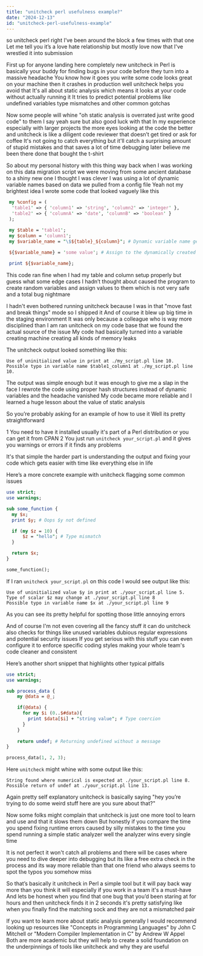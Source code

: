 ```yaml
---
title: "unitcheck perl usefulness example?"
date: "2024-12-13"
id: "unitcheck-perl-usefulness-example"
---
```


so unitcheck perl right  I’ve been around the block a few times with that one Let me tell you it’s a love hate relationship but mostly love now that I've wrestled it into submission

First up for anyone landing here completely new unitcheck in Perl is basically your buddy for finding bugs in your code before they turn into a massive headache You know how it goes you write some code looks great on your machine then it crashes in production well unitcheck helps you avoid that It's all about static analysis which means it looks at your code without actually running it It tries to predict potential problems like undefined variables type mismatches and other common gotchas

Now some people will whine "oh static analysis is overrated just write good code" to them I say yeah sure but also good luck with that In my experience especially with larger projects the more eyes looking at the code the better and unitcheck is like a diligent code reviewer that doesn’t get tired or ask for coffee It's not going to catch everything but it'll catch a surprising amount of stupid mistakes and that saves a lot of time debugging later believe me been there done that bought the t-shirt

So about my personal history with this thing way back when I was working on this data migration script we were moving from some ancient database to a shiny new one I thought I was clever I was using a lot of dynamic variable names based on data we pulled from a config file Yeah not my brightest idea I wrote some code that looked vaguely like this

```perl
 my %config = (
  'table1' => { 'column1' => 'string', 'column2' => 'integer' },
  'table2' => { 'columnA' => 'date', 'columnB' => 'boolean' }
 );

 my $table = 'table1';
 my $column = 'column1';
 my $variable_name = "\$${table}_${column}"; # Dynamic variable name generation
  
 ${$variable_name} = 'some value'; # Assign to the dynamically created variable

 print ${$variable_name};

```

This code ran fine when I had my table and column setup properly but guess what some edge cases I hadn’t thought about caused the program to create random variables and assign values to them which is not very safe and a total bug nightmare

I hadn't even bothered running unitcheck because I was in that "move fast and break things" mode so I shipped it And of course it blew up big time in the staging environment It was only because a colleague who is way more disciplined than I am ran unitcheck on my code base that we found the actual source of the issue My code had basically turned into a variable creating machine creating all kinds of memory leaks

The unitcheck output looked something like this:

```
Use of uninitialized value in print at ./my_script.pl line 10.
Possible typo in variable name $table1_column1 at ./my_script.pl line 10.
```

The output was simple enough but it was enough to give me a slap in the face I rewrote the code using proper hash structures instead of dynamic variables and the headache vanished My code became more reliable and I learned a huge lesson about the value of static analysis

So you’re probably asking for an example of how to use it Well its pretty straightforward

1 You need to have it installed usually it's part of a Perl distribution or you can get it from CPAN
2 You just run `unitcheck your_script.pl` and it gives you warnings or errors if it finds any problems

It's that simple the harder part is understanding the output and fixing your code which gets easier with time like everything else in life

Here’s a more concrete example with unitcheck flagging some common issues

```perl
use strict;
use warnings;

sub some_function {
  my $x;
  print $y; # Oops $y not defined

  if (my $z = 10) {
      $z = "hello"; # Type mismatch
  }

  return $x;
}

some_function();
```
 If I ran `unitcheck your_script.pl` on this code I would see output like this:

```
Use of uninitialized value $y in print at ./your_script.pl line 5.
Type of scalar $z may change at ./your_script.pl line 8
Possible typo in variable name $x at ./your_script.pl line 9
```
 As you can see its pretty helpful for spotting those little annoying errors

And of course I'm not even covering all the fancy stuff it can do unitcheck also checks for things like unused variables dubious regular expressions and potential security issues If you get serious with this stuff you can even configure it to enforce specific coding styles making your whole team's code cleaner and consistent

Here’s another short snippet that highlights other typical pitfalls

```perl
use strict;
use warnings;

sub process_data {
    my @data = @_;

    if(@data) {
      for my $i (0..$#data){
        print $data[$i] + "string value"; # Type coercion
      }
    }
  
    return undef; # Returning undefined without a message
}

process_data(1, 2, 3);
```
Here `unitcheck` might whine with some output like this:
```
String found where numerical is expected at ./your_script.pl line 8.
Possible return of undef at ./your_script.pl line 13.
```
 Again pretty self explanatory unitcheck is basically saying "hey you’re trying to do some weird stuff here are you sure about that?"

Now some folks might complain that unitcheck is just one more tool to learn and use and that it slows them down But honestly if you compare the time you spend fixing runtime errors caused by silly mistakes to the time you spend running a simple static analyzer well the analyzer wins every single time

It is not perfect it won't catch all problems and there will be cases where you need to dive deeper into debugging but its like a free extra check in the process and its way more reliable than that one friend who always seems to spot the typos you somehow miss

So that’s basically it unitcheck in Perl a simple tool but it will pay back way more than you think it will especially if you work in a team it's a must-have And lets be honest when you find that one bug that you’d been staring at for hours and then unitcheck finds it in 2 seconds it's pretty satisfying like when you finally find the matching sock and they are not a mismatched pair

If you want to learn more about static analysis generally I would recommend looking up resources like "Concepts in Programming Languages" by John C Mitchell or "Modern Compiler Implementation in C" by Andrew W Appel Both are more academic but they will help to create a solid foundation on the underpinnings of tools like unitcheck and why they are useful
